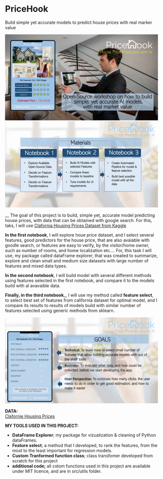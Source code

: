 # PriceHook
Build simple yet accurate models to predict house prices with real marker value

![project presentation slide](images/slides/Slide1.jpeg)
![project presentation slide](images/slides/Slide4.jpeg)

__
The goal of this project is to build, simple yet, accurate model predicting house prices, with data that can be obtained with google search.
For this, taks, I will use [Clafornia Housing Prices Dataset from Kaggle](https://www.kaggle.com/camnugent/california-housing-prices)   

__In the first notebook__, I will explore houe price dataset, and I select several features, good predictors for the house price, that are also avaiable with goodle search, or features are easy to verify, by the visitor/home owner, such as number of rooms, and home localization etc.... For, this task I will use, my package called dataFrame explorer, that was created to summarize, explore and clean small and medium size datasets with large number of features and mixed data types. 

__In the second notebook__, I will build model with several different methods using features selected in the first notebook, and compare it to the models build with al avavaible data.   

__Finally, in the third notebook___, I will use my method called __feature select__, to select best set of features from california dataset for optimal model, and I compare its results to results of models build with similar number of features selected using generic methods from sklearn. 


![project presentation slide](images/slides/Slide3.jpeg)


__DATA:__  
[Clafornie Housing Prices](https://www.kaggle.com/camnugent/california-housing-prices)

__MY TOOLS USED IN THIS PROJECT:__  
* __DataFrame Explorer__; my package for vizualization & cleaning of Python dataFrames.
* __Feature select__; a method that I developed, to rank the features, from the most to the least important for regression models.
* __Custom Tranformed function class__; class transfomer developed from scratch for this project
* __additional code;__ all cstom functions used in this project are available under MIT licence, and are in src/utils folder.